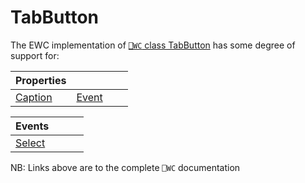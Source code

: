 # TabButton

The EWC implementation of [`⎕WC` class TabButton](https://help.dyalog.com/19.0/index.htm#GUI/Objects/TabButton.htm) has some degree of support for:

| Properties|  |  |  |
|--|--|--|--|
 |  [Caption](https://help.dyalog.com/19.0/index.htm#GUI/Properties/Caption.htm)  |  [Event](https://help.dyalog.com/19.0/index.htm#GUI/Properties/Event.htm)  |                                                                                |                                                                               |


| Events|  |  |  |
|--|--|--|--|
 |  [Select](https://help.dyalog.com/19.0/index.htm#GUI/MethodOrEvents/Select.htm)  |                                                                                  |                                                                                  |                                                                                 |

NB: Links above are to the complete `⎕WC` documentation
